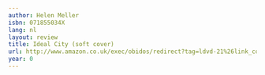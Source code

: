 ```yaml
---
author: Helen Meller
isbn: 071855034X
lang: nl
layout: review
title: Ideal City (soft cover)
url: http://www.amazon.co.uk/exec/obidos/redirect?tag=ldvd-21%26link_code=xm2%26camp=2025%26creative=165953%26path=http://www.amazon.co.uk/gp/redirect.html%253fASIN=071855034X%2526tag=ldvd-21%2526lcode=xm2%2526cID=2025%2526ccmID=165953%2526location=/o/ASIN/071855034X%25253FSubscriptionId=0VJDVJ14KM0P0VXDCQ82
year: 0
---
```


